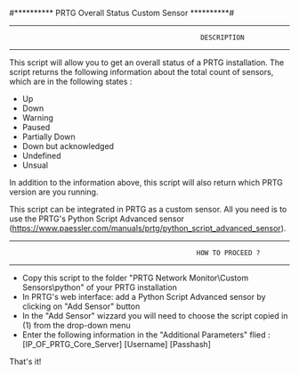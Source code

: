 #********** PRTG Overall Status Custom Sensor **********#

-------------------------------------------------------------------------------------------------------------------------------
                                                    DESCRIPTION
-------------------------------------------------------------------------------------------------------------------------------

This script will allow you to get an overall status of a PRTG installation. The script returns the following information about the total count of sensors, which are in the following states :  
- Up 
- Down
- Warning
- Paused
- Partially Down
- Down but acknowledged 
- Undefined
- Unsual 

In addition to the information above, this script will also return which PRTG version are you running. 

This script can be integrated in PRTG as a custom sensor. All you need is to use the PRTG's Python Script Advanced sensor (https://www.paessler.com/manuals/prtg/python_script_advanced_sensor). 

-------------------------------------------------------------------------------------------------------------------------------
                                                   HOW TO PROCEED ? 
-------------------------------------------------------------------------------------------------------------------------------

- Copy this script to the folder "PRTG Network Monitor\Custom Sensors\python" of your PRTG installation
- In PRTG's web interface: add a Python Script Advanced sensor by clicking on "Add Sensor" button
- In the "Add Sensor" wizzard you will need to choose the script copied in (1) from the drop-down menu
- Enter the following information in the "Additional Parameters" flied : [IP_OF_PRTG_Core_Server] [Username] [Passhash]

That's it! 
